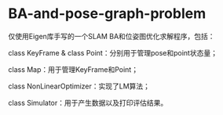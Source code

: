 # BA-and-pose-graph-problem
仅使用Eigen库手写的一个SLAM BA和位姿图优化求解程序，包括：

class KeyFrame & class Point：分别用于管理pose和point状态量；

class Map：用于管理KeyFrame和Point；

class NonLinearOptimizer：实现了LM算法；

class Simulator：用于产生数据以及打印评估结果。
